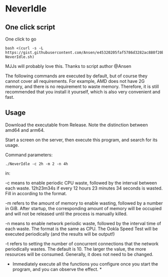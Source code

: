 # NeverIdle





## One click script 
One click to go

```shell
bash <(curl -s -L https://gist.githubusercontent.com/Ansen/e45320205faf5786d3282ac880f20bab/raw/onekey-NeverIdle.sh)
```

MJJs will probably love this. Thanks to script author @Ansen

The following commands are executed by default, but of course they cannot cover all requirements.
For example, AMD does not have 2G memory, and there is no requirement to waste memory.
Therefore, it is still recommended that you install it yourself, which is also very convenient and fast.

## Usage

Download the executable from Release. Note the distinction between amd64 and arm64.

Start a screen on the server, then execute this program, and search for its usage.

Command parameters:

```shell
./NeverIdle -c 2h -m 2 -n 4h
```

in:

-c means to enable periodic CPU waste, followed by the interval between each waste.
12h23m34s if every 12 hours 23 minutes 34 seconds is wasted. Fill in according to the format.

-m refers to the amount of memory to enable wasting, followed by a number in GiB.
After startup, the corresponding amount of memory will be occupied and will not be released until the process is manually killed.

-n means to enable network periodic waste, followed by the interval time of each waste.
The format is the same as CPU. The Ookla Speed Test will be executed periodically (and the results will be output!)

-t refers to setting the number of concurrent connections that the network periodically wastes.
The default is 10. The larger the value, the more resources will be consumed. Generally, it does not need to be changed.

* Immediately execute all the functions you configure once you start the program, and you can observe the effect. *
